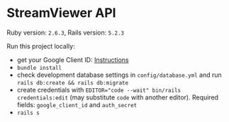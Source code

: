 # StreamViewer API

Ruby version: `2.6.3`, Rails version: `5.2.3`

Run this project locally:

- get your Google Client ID: [Instructions](https://developers.google.com/adwords/api/docs/guides/authentication#create_a_client_id_and_client_secret)
- `bundle install`
- check development database settings in `config/database.yml` and run `rails db:create && rails db:migrate`
- create credentials with `EDITOR="code --wait" bin/rails credentials:edit` (may substitute `code` with another editor). Required fields: `google_client_id` and `auth_secret`
- `rails s`

